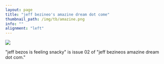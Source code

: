 ```yaml
---
layout: page
title: "jeff bezineo's amazine dream dot come"
thumbnail_path: /img/tb/amazine.png
info: ""
alignment: "left"
---
```


<div class="thumbnail-image" style="justify-content: center;" >
	 <img src="/img/tb/amazine.png">
</div>

"jeff bezos is feeling snacky" is issue 02 of "jeff bezineos amazine dream dot com."